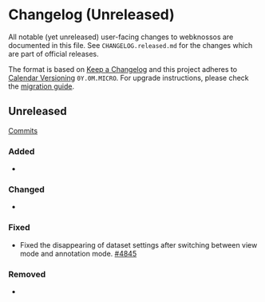 # Changelog (Unreleased)

All notable (yet unreleased) user-facing changes to webknossos are documented in this file.
See `CHANGELOG.released.md` for the changes which are part of official releases.

The format is based on [Keep a Changelog](http://keepachangelog.com/en/1.0.0/)
and this project adheres to [Calendar Versioning](http://calver.org/) `0Y.0M.MICRO`.
For upgrade instructions, please check the [migration guide](MIGRATIONS.released.md).

## Unreleased
[Commits](https://github.com/scalableminds/webknossos/compare/20.11.0...HEAD)

### Added
-

### Changed
-

### Fixed
- Fixed the disappearing of dataset settings after switching between view mode and annotation mode. [#4845](https://github.com/scalableminds/webknossos/pull/4845)

### Removed
-
